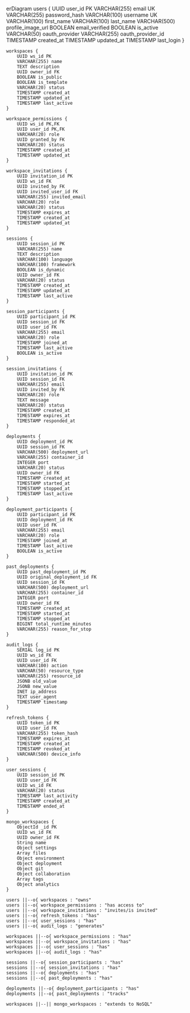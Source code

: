 erDiagram
    users {
        UUID user_id PK
        VARCHAR(255) email UK
        VARCHAR(255) password_hash
        VARCHAR(100) username UK
        VARCHAR(100) first_name
        VARCHAR(100) last_name
        VARCHAR(500) profile_image_url
        BOOLEAN email_verified
        BOOLEAN is_active
        VARCHAR(50) oauth_provider
        VARCHAR(255) oauth_provider_id
        TIMESTAMP created_at
        TIMESTAMP updated_at
        TIMESTAMP last_login
    }

    workspaces {
        UUID ws_id PK
        VARCHAR(255) name
        TEXT description
        UUID owner_id FK
        BOOLEAN is_public
        BOOLEAN is_template
        VARCHAR(20) status
        TIMESTAMP created_at
        TIMESTAMP updated_at
        TIMESTAMP last_active
    }

    workspace_permissions {
        UUID ws_id PK,FK
        UUID user_id PK,FK
        VARCHAR(20) role
        UUID granted_by FK
        VARCHAR(20) status
        TIMESTAMP created_at
        TIMESTAMP updated_at
    }

    workspace_invitations {
        UUID invitation_id PK
        UUID ws_id FK
        UUID invited_by FK
        UUID invited_user_id FK
        VARCHAR(255) invited_email
        VARCHAR(20) role
        VARCHAR(20) status
        TIMESTAMP expires_at
        TIMESTAMP created_at
        TIMESTAMP updated_at
    }

    sessions {
        UUID session_id PK
        VARCHAR(255) name
        TEXT description
        VARCHAR(100) language
        VARCHAR(100) framework
        BOOLEAN is_dynamic
        UUID owner_id FK
        VARCHAR(20) status
        TIMESTAMP created_at
        TIMESTAMP updated_at
        TIMESTAMP last_active
    }

    session_participants {
        UUID participant_id PK
        UUID session_id FK
        UUID user_id FK
        VARCHAR(255) email
        VARCHAR(20) role
        TIMESTAMP joined_at
        TIMESTAMP last_active
        BOOLEAN is_active
    }

    session_invitations {
        UUID invitation_id PK
        UUID session_id FK
        VARCHAR(255) email
        UUID invited_by FK
        VARCHAR(20) role
        TEXT message
        VARCHAR(20) status
        TIMESTAMP created_at
        TIMESTAMP expires_at
        TIMESTAMP responded_at
    }

    deployments {
        UUID deployment_id PK
        UUID session_id FK
        VARCHAR(500) deployment_url
        VARCHAR(255) container_id
        INTEGER port
        VARCHAR(20) status
        UUID owner_id FK
        TIMESTAMP created_at
        TIMESTAMP started_at
        TIMESTAMP stopped_at
        TIMESTAMP last_active
    }

    deployment_participants {
        UUID participant_id PK
        UUID deployment_id FK
        UUID user_id FK
        VARCHAR(255) email
        VARCHAR(20) role
        TIMESTAMP joined_at
        TIMESTAMP last_active
        BOOLEAN is_active
    }

    past_deployments {
        UUID past_deployment_id PK
        UUID original_deployment_id FK
        UUID session_id FK
        VARCHAR(500) deployment_url
        VARCHAR(255) container_id
        INTEGER port
        UUID owner_id FK
        TIMESTAMP created_at
        TIMESTAMP started_at
        TIMESTAMP stopped_at
        BIGINT total_runtime_minutes
        VARCHAR(255) reason_for_stop
    }

    audit_logs {
        SERIAL log_id PK
        UUID ws_id FK
        UUID user_id FK
        VARCHAR(100) action
        VARCHAR(50) resource_type
        VARCHAR(255) resource_id
        JSONB old_value
        JSONB new_value
        INET ip_address
        TEXT user_agent
        TIMESTAMP timestamp
    }

    refresh_tokens {
        UUID token_id PK
        UUID user_id FK
        VARCHAR(255) token_hash
        TIMESTAMP expires_at
        TIMESTAMP created_at
        TIMESTAMP revoked_at
        VARCHAR(500) device_info
    }

    user_sessions {
        UUID session_id PK
        UUID user_id FK
        UUID ws_id FK
        VARCHAR(20) status
        TIMESTAMP last_activity
        TIMESTAMP created_at
        TIMESTAMP ended_at
    }

    mongo_workspaces {
        ObjectId _id PK
        UUID ws_id FK
        UUID owner_id FK
        String name
        Object settings
        Array files
        Object environment
        Object deployment
        Object git
        Object collaboration
        Array tags
        Object analytics
    }

    users ||--o{ workspaces : "owns"
    users ||--o{ workspace_permissions : "has access to"
    users ||--o{ workspace_invitations : "invites/is invited"
    users ||--o{ refresh_tokens : "has"
    users ||--o{ user_sessions : "has"
    users ||--o{ audit_logs : "generates"
    
    workspaces ||--o{ workspace_permissions : "has"
    workspaces ||--o{ workspace_invitations : "has"
    workspaces ||--o{ user_sessions : "has"
    workspaces ||--o{ audit_logs : "has"
    
    sessions ||--o{ session_participants : "has"
    sessions ||--o{ session_invitations : "has"
    sessions ||--o{ deployments : "has"
    sessions ||--o{ past_deployments : "has"
    
    deployments ||--o{ deployment_participants : "has"
    deployments ||--o{ past_deployments : "tracks"

    workspaces ||--|| mongo_workspaces : "extends to NoSQL"
